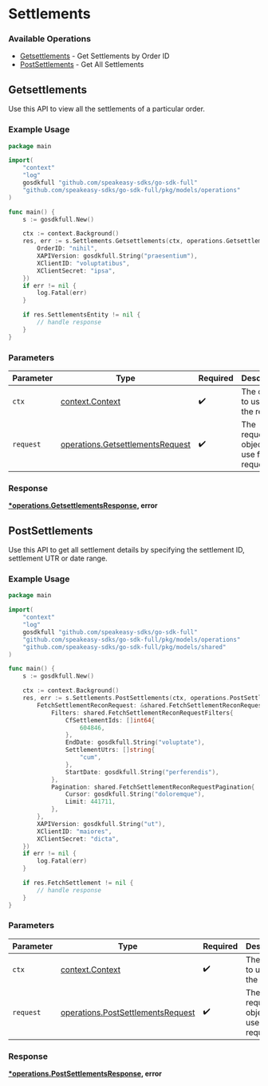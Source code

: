# Settlements

### Available Operations

* [Getsettlements](#getsettlements) - Get Settlements by Order ID
* [PostSettlements](#postsettlements) - Get All Settlements

## Getsettlements

Use this API to view all the settlements of a particular order.

### Example Usage

```go
package main

import(
	"context"
	"log"
	gosdkfull "github.com/speakeasy-sdks/go-sdk-full"
	"github.com/speakeasy-sdks/go-sdk-full/pkg/models/operations"
)

func main() {
    s := gosdkfull.New()

    ctx := context.Background()
    res, err := s.Settlements.Getsettlements(ctx, operations.GetsettlementsRequest{
        OrderID: "nihil",
        XAPIVersion: gosdkfull.String("praesentium"),
        XClientID: "voluptatibus",
        XClientSecret: "ipsa",
    })
    if err != nil {
        log.Fatal(err)
    }

    if res.SettlementsEntity != nil {
        // handle response
    }
}
```

### Parameters

| Parameter                                                                            | Type                                                                                 | Required                                                                             | Description                                                                          |
| ------------------------------------------------------------------------------------ | ------------------------------------------------------------------------------------ | ------------------------------------------------------------------------------------ | ------------------------------------------------------------------------------------ |
| `ctx`                                                                                | [context.Context](https://pkg.go.dev/context#Context)                                | :heavy_check_mark:                                                                   | The context to use for the request.                                                  |
| `request`                                                                            | [operations.GetsettlementsRequest](../../models/operations/getsettlementsrequest.md) | :heavy_check_mark:                                                                   | The request object to use for the request.                                           |


### Response

**[*operations.GetsettlementsResponse](../../models/operations/getsettlementsresponse.md), error**


## PostSettlements

Use this API to get all settlement details by specifying the settlement ID, settlement UTR or date range.

### Example Usage

```go
package main

import(
	"context"
	"log"
	gosdkfull "github.com/speakeasy-sdks/go-sdk-full"
	"github.com/speakeasy-sdks/go-sdk-full/pkg/models/operations"
	"github.com/speakeasy-sdks/go-sdk-full/pkg/models/shared"
)

func main() {
    s := gosdkfull.New()

    ctx := context.Background()
    res, err := s.Settlements.PostSettlements(ctx, operations.PostSettlementsRequest{
        FetchSettlementReconRequest: &shared.FetchSettlementReconRequest{
            Filters: shared.FetchSettlementReconRequestFilters{
                CfSettlementIds: []int64{
                    604846,
                },
                EndDate: gosdkfull.String("voluptate"),
                SettlementUtrs: []string{
                    "cum",
                },
                StartDate: gosdkfull.String("perferendis"),
            },
            Pagination: shared.FetchSettlementReconRequestPagination{
                Cursor: gosdkfull.String("doloremque"),
                Limit: 441711,
            },
        },
        XAPIVersion: gosdkfull.String("ut"),
        XClientID: "maiores",
        XClientSecret: "dicta",
    })
    if err != nil {
        log.Fatal(err)
    }

    if res.FetchSettlement != nil {
        // handle response
    }
}
```

### Parameters

| Parameter                                                                              | Type                                                                                   | Required                                                                               | Description                                                                            |
| -------------------------------------------------------------------------------------- | -------------------------------------------------------------------------------------- | -------------------------------------------------------------------------------------- | -------------------------------------------------------------------------------------- |
| `ctx`                                                                                  | [context.Context](https://pkg.go.dev/context#Context)                                  | :heavy_check_mark:                                                                     | The context to use for the request.                                                    |
| `request`                                                                              | [operations.PostSettlementsRequest](../../models/operations/postsettlementsrequest.md) | :heavy_check_mark:                                                                     | The request object to use for the request.                                             |


### Response

**[*operations.PostSettlementsResponse](../../models/operations/postsettlementsresponse.md), error**

